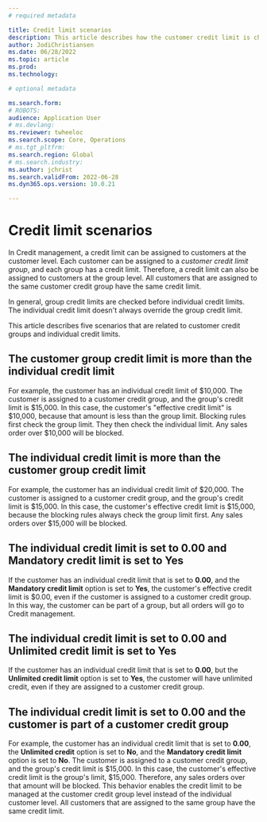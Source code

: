 ```yaml
---
# required metadata

title: Credit limit scenarios
description: This article describes how the customer credit limit is checked when the customer belongs to a customer credit limit group.
author: JodiChristiansen
ms.date: 06/28/2022
ms.topic: article
ms.prod: 
ms.technology: 

# optional metadata

ms.search.form:  
# ROBOTS: 
audience: Application User
# ms.devlang: 
ms.reviewer: twheeloc
ms.search.scope: Core, Operations
# ms.tgt_pltfrm: 
ms.search.region: Global
# ms.search.industry: 
ms.author: jchrist
ms.search.validFrom: 2022-06-28
ms.dyn365.ops.version: 10.0.21

---
```

# Credit limit scenarios

In Credit management, a credit limit can be assigned to customers at the customer level. Each customer can be assigned to a *customer credit limit group*, and each group has a credit limit. Therefore, a credit limit can also be assigned to customers at the group level. All customers that are assigned to the same customer credit group have the same credit limit.

In general, group credit limits are checked before individual credit limits. The individual credit limit doesn't always override the group credit limit.

This article describes five scenarios that are related to customer credit groups and individual credit limits.

## The customer group credit limit is more than the individual credit limit

For example, the customer has an individual credit limit of $10,000. The customer is assigned to a customer credit group, and the group's credit limit is $15,000. In this case, the customer's "effective credit limit" is $10,000, because that amount is less than the group limit. Blocking rules first check the group limit. They then check the individual limit. Any sales order over $10,000 will be blocked.

## The individual credit limit is more than the customer group credit limit

For example, the customer has an individual credit limit of $20,000. The customer is assigned to a customer credit group, and the group's credit limit is $15,000. In this case, the customer's effective credit limit is $15,000, because the blocking rules always check the group limit first. Any sales orders over $15,000 will be blocked.

## The individual credit limit is set to 0.00 and Mandatory credit limit is set to Yes

If the customer has an individual credit limit that is set to **0.00**, and the **Mandatory credit limit** option is set to **Yes**, the customer's effective credit limit is $0.00, even if the customer is assigned to a customer credit group. In this way, the customer can be part of a group, but all orders will go to Credit management.

## The individual credit limit is set to 0.00 and Unlimited credit limit is set to Yes

If the customer has an individual credit limit that is set to **0.00**, but the **Unlimited credit limit** option is set to **Yes**, the customer will have unlimited credit, even if they are assigned to a customer credit group.

## The individual credit limit is set to 0.00 and the customer is part of a customer credit group

For example, the customer has an individual credit limit that is set to **0.00**, the **Unlimited credit** option is set to **No**, and the **Mandatory credit limit** option is set to **No**. The customer is assigned to a customer credit group, and the group's credit limit is $15,000. In this case, the customer's effective credit limit is the group's limit, $15,000. Therefore, any sales orders over that amount will be blocked. This behavior enables the credit limit to be managed at the customer credit group level instead of the individual customer level. All customers that are assigned to the same group have the same credit limit.
